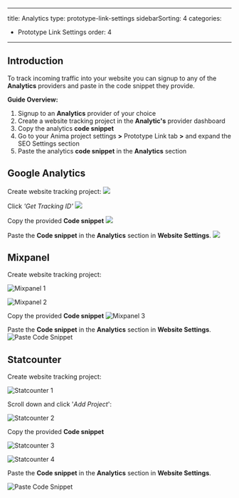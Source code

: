 
---
title: Analytics
type: prototype-link-settings
sidebarSorting: 4
categories: 
- Prototype Link Settings
order: 4
---

## Introduction

To track incoming traffic into your website you can signup to any of the **Analytics** providers and paste in the code snippet they provide.

**Guide Overview:**

1. Signup to an **Analytics** provider of your choice
2. Create a website tracking project in the **Analytic's** provider dashboard
3. Copy the analytics **code snippet**
4. Go to your Anima project settings **>** Prototype Link tab **>** and expand the SEO Settings section
5. Paste the analytics **code snippet** in the  **Analytics** section

## Google Analytics

Create website tracking project:
![](https://s3.amazonaws.com/animaapp/docs/sketch/Export%20-%20Analytics%20-%20Google1.png)

Click *'Get Tracking ID'*
![](https://s3.amazonaws.com/animaapp/docs/sketch/Export%20-%20Analytics%20-%20Google2.png)

Copy the provided **Code snippet**
![](https://s3.amazonaws.com/animaapp/docs/sketch/Export%20-%20Analytics%20-%20Google3.png)


Paste the **Code snippet** in the **Analytics** section in **Website Settings**.
![](https://s3.amazonaws.com/animaapp/docs/web-app/Anima%204%20-%20Analytics.png)

## Mixpanel

Create website tracking project:

![Mixpanel 1](https://s3.amazonaws.com/animaapp/docs/sketch/Export%20-%20Analytics%20-%20mixpanel1.png)

![Mixpanel 2](https://s3.amazonaws.com/animaapp/docs/sketch/Export%20-%20Analytics%20-%20mixpanel2.png)

Copy the provided **Code snippet**
![Mixpanel 3](https://s3.amazonaws.com/animaapp/docs/sketch/Export%20-%20Analytics%20-%20mixpanel3.png)

Paste the **Code snippet** in the **Analytics** section in **Website Settings**.
![Paste Code Snippet](https://s3.amazonaws.com/animaapp/docs/web-app/Anima%204%20-%20Analytics.png)

## Statcounter

Create website tracking project:

![Statcounter 1](https://s3.amazonaws.com/animaapp/docs/sketch/Export%20-%20Analytics%20-%20statcounter1.png)

Scroll down and click '*Add Project*':

![Statcounter 2](https://s3.amazonaws.com/animaapp/docs/sketch/Export%20-%20Analytics%20-%20statcounter2.png)

Copy the provided **Code snippet**

![Statcounter 3](https://s3.amazonaws.com/animaapp/docs/sketch/Export%20-%20Analytics%20-%20statcounter3.png)

![Statcounter 4](https://s3.amazonaws.com/animaapp/docs/sketch/Export%20-%20Analytics%20-%20statcounter4.png)

Paste the **Code snippet** in the **Analytics** section in **Website Settings**.

![Paste Code Snippet](https://s3.amazonaws.com/animaapp/docs/web-app/Anima%204%20-%20Analytics.png)
